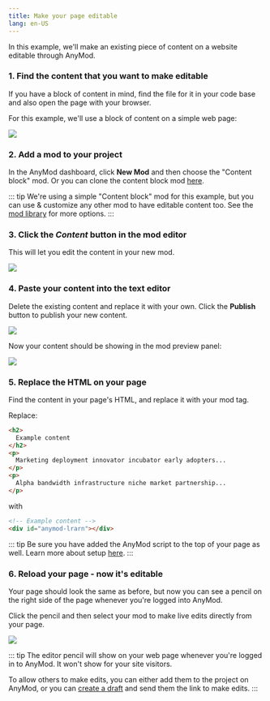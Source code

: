 ```yaml
---
title: Make your page editable
lang: en-US
---
```


In this example, we'll make an existing piece of content on a website editable through AnyMod.

### 1. Find the content that you want to make editable

If you have a block of content in mind, find the file for it in your code base and also open the page with your browser.

For this example, we'll use a block of content on a simple web page:

<img src="https://res.cloudinary.com/component/image/upload/c_scale,w_1200/v1534436338/editable-01_uhihft.png">

### 2. Add a mod to your project

In the AnyMod dashboard, click **New Mod** and then choose the "Content block" mod. Or you can clone the content block mod [here](https://anymod.com/mod/errba).

::: tip
We're using a simple "Content block" mod for this example, but you can use & customize any other mod to have editable content too. See the [mod library](https://anymod.com/library) for more options.
:::

### 3. Click the *Content* button in the mod editor

This will let you edit the content in your new mod.

<img src="https://res.cloudinary.com/component/image/upload/c_scale,w_1200/v1534436196/editable-02_pspkig.png">

### 4. Paste your content into the text editor

Delete the existing content and replace it with your own. Click the **Publish** button to publish your new content.

<img src="https://res.cloudinary.com/component/image/upload/c_scale,w_1200/v1534437138/editable-03_lvqehh.png">

Now your content should be showing in the mod preview panel:

<img src="https://res.cloudinary.com/component/image/upload/c_scale,w_1200/v1534437138/editable-04_oelu3u.png">

### 5. Replace the HTML on your page

Find the content in your page's HTML, and replace it with your mod tag.

Replace:

```html
<h2>
  Example content
</h2>
<p>
  Marketing deployment innovator incubator early adopters...
</p>
<p>
  Alpha bandwidth infrastructure niche market partnership...
</p>
```

with

```html
<!-- Example content -->
<div id="anymod-lrarn"></div>
```

::: tip
Be sure you have added the AnyMod script to the top of your page as well. Learn more about setup [here](/examples/add-a-mod.html).
:::

### 6. Reload your page - now it's editable

Your page should look the same as before, but now you can see a pencil on the right side of the page whenever you're logged into AnyMod.

Click the pencil and then select your mod to make live edits directly from your page.

<img src="https://res.cloudinary.com/component/image/upload/c_scale,w_1200/v1534437796/editable-05_xtsof6.png">

::: tip
The editor pencil will show on your web page whenever you're logged in to AnyMod. It won't show for your site visitors.

To allow others to make edits, you can either add them to the project on AnyMod, or you can [create a draft](/examples/create-a-draft.html) and send them the link to make edits.
:::